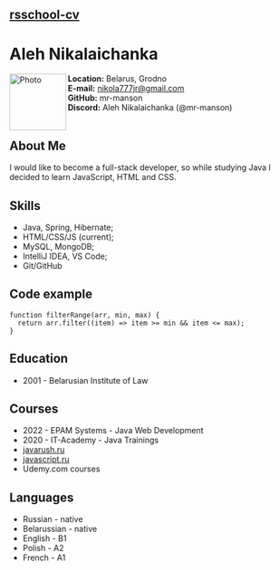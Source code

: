 ## [rsschool-cv](https://rs.school/)

# Aleh Nikalaichanka

<image src="https://media-exp1.licdn.com/dms/image/D4D03AQE-JhImQ_0T9A/profile-displayphoto-shrink_800_800/0/1642677952994?e=1668038400&v=beta&t=SsVB16mmGRZZxx28GZgccKiYF8BeCLiaDdVeEQiPWoI" height="100" align="left" alt="Photo" margin-right="20px" />

**Location:** Belarus, Grodno\
**E-mail:** nikola777jr@gmail.com\
**GitHub:** mr-manson\
**Discord:** Aleh Nikalaichanka (@mr-manson)
<br><br>

## About Me

I would like to become a full-stack developer, so while studying Java I decided to learn JavaScript, HTML and CSS.

## Skills

- Java, Spring, Hibernate;
- HTML/CSS/JS (current);
- MySQL, MongoDB;
- IntelliJ IDEA, VS Code;
- Git/GitHub

## Code example

    function filterRange(arr, min, max) {
      return arr.filter((item) => item >= min && item <= max);
    }

## Education

- 2001 - Belarusian Institute of Law

## Courses

- 2022 - EPAM Systems - Java Web Development
- 2020 - IT-Academy - Java Trainings
- [javarush.ru](https://javarush.ru)
- [javascript.ru](https://learn.javascript.ru/js)
- Udemy.com courses

## Languages

- Russian - native
- Belarussian - native
- English - B1
- Polish - A2
- French - A1
